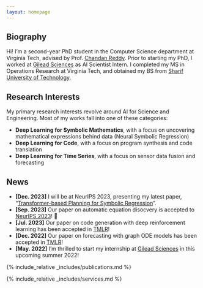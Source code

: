 ```yaml
---
layout: homepage
---
```


## Biography

Hi! I’m a second-year PhD student in the Computer Science department at Virginia Tech, advised by Prof. [Chandan Reddy](https://people.cs.vt.edu/reddy/). Prior to starting my PhD, I worked at [Gilead Sciences](https://www.gilead.com/) as AI Scientist Intern. I completed my MS in Operations Research at Virginia Tech, and obtained my BS from [Sharif University of Technology](https://en.sharif.edu/).

## Research Interests
My primary research interests revolve around AI for Science and Engineering. Most of my works fall into one of these categories:
<!-- Most of my works focus on extending Reinforcement Learning and Transformer models to non-text domains, falling into one of these categories: -->

- **Deep Learning for Symbolic Mathematics**, with a focus on uncovering mathematical expressions behind data (Neural Symbolic Regression)
- **Deep Learning for Code**, with a focus on program synthesis and code translation
- **Deep Learning for Time Series**, with a focus on sensor data fusion and forecasting
<!-- - **Deep Learning for Time Series Forecasting**, with a focus on exploring GNN and ODE forecasting methods -->

## News
- **[Dec. 2023]** I will be at NeurIPS 2023, presenting my latest paper, “[Transformer-based Planning for Symbolic Regression](https://arxiv.org/abs/2303.06833)”.
- **[Sep. 2023]** Our paper on automatic equation disocvery is accepted to [NeurIPS 2023](https://nips.cc/)! 🎉
- **[Jul. 2023]** Our paper on code generation with deep reinforcement learning has been accepted in [TMLR](https://jmlr.org/tmlr/)! 
- **[Dec. 2022]** Our paper on forecasting with graph ODE models has been accepted in [TMLR](https://jmlr.org/tmlr/)! 
- **[May. 2022]** I’m thrilled to start my internship at [Gilead Sciences](https://www.gilead.com/) in this upcoming summer 2022!
<!-- - **[Jan. 2021]**  I started my PhD at [Virginia Tech](https://cs.vt.edu/). -->
<!-- - **[Apr. 2019]** One paper was accepted to TMLR 2023. -->


<!-- https://tmlr.infinite-conf.org/paper_pages/0XBuaxqEcG.html -->


{% include_relative _includes/publications.md %}

{% include_relative _includes/services.md %}
